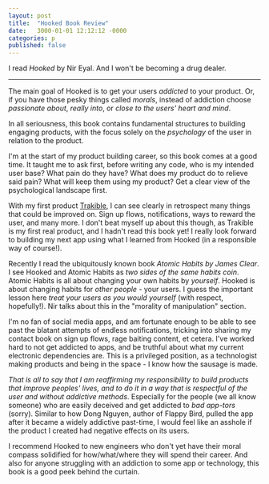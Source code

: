 ```yaml
---
layout: post
title:  "Hooked Book Review"
date:   3000-01-01 12:12:12 -0000
categories: p
published: false
---
```


I read *Hooked* by Nir Eyal. And I won't be becoming a drug dealer.

---

The main goal of Hooked is to get your users *addicted* to your product. Or, if you have those pesky things called *morals*, instead of addiction choose *passionate about*, *really into*, or *close to the users' heart and mind*.

In all seriousness, this book contains fundamental structures to building engaging products, with the focus solely on the *psychology* of the user in relation to the product.

I'm at the start of my product building career, so this book comes at a good time. It taught me to ask first, before writing any code, who is my intended user base? What pain do they have? What does my product do to relieve said pain? What will keep them using my product? Get a clear view of the psychological landscape first.

With my first product [Trakible](https://www.trakible.com/), I can see clearly in retrospect many things that could be improved on. Sign up flows, notifications, ways to reward the user, and many more. I don't beat myself up about this though, as Trakible is my first real product, and I hadn't read this book yet! I really look forward to building my next app using what I learned from Hooked (in a responsible way of course!).

Recently I read the ubiquitously known book *Atomic Habits by James Clear*. I see Hooked and Atomic Habits as *two sides of the same habits coin*. Atomic Habits is all about changing your own habits by *yourself*. Hooked is about changing habits for *other people* - your users. I guess the important lesson here *treat your users as you would yourself* (with respect, hopefully!). Nir talks about this in the "morality of manipulation" section.

I'm no fan of social media apps, and am fortunate enough to be able to see past the blatant attempts of endless notifications, tricking into sharing my contact book on sign up flows, rage baiting content, et cetera. I've worked hard to not get addicted to apps, and be truthful about what my current electronic dependencies are. This is a privileged position, as a technologist making products and being in the space - I know how the sausage is made.

*That is all to say that I am reaffirming my responsibility to build products that improve peoples' lives, and to do it in a way that is respectful of the user and without addictive methods*. Especially for the people (we all know someone) who are easily deceived and get addicted to *bad app-tors* (sorry). Similar to how Dong Nguyen, author of Flappy Bird, pulled the app after it became a widely addictive past-time, I would feel like an asshole if the product I created had negative effects on its users.

I recommend Hooked to new engineers who don't yet have their moral compass solidified for how/what/where they will spend their career. And also for anyone struggling with an addiction to some app or technology, this book is a good peek behind the curtain.
